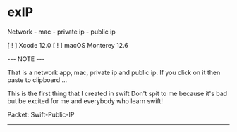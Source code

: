 # exIP
 Network - mac - private ip - public ip


[ ! ] Xcode 12.0 
[ ! ] macOS Monterey 12.6


--- NOTE ---

That is a network app, mac, private ip and public ip.
If you click on it then paste to clipboard ...

This is the first thing that I created in swift
Don't spit to me because it's bad but be excited for me and everybody who learn swift!

Packet:     Swift-Public-IP

-------------
